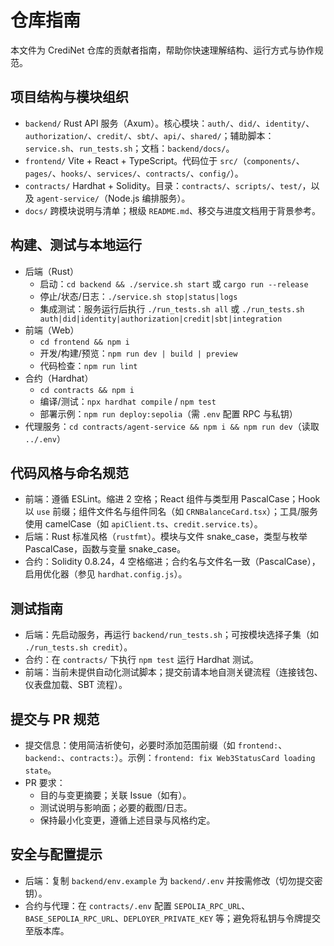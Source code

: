 # 仓库指南

本文件为 CrediNet 仓库的贡献者指南，帮助你快速理解结构、运行方式与协作规范。

## 项目结构与模块组织
- `backend/` Rust API 服务（Axum）。核心模块：`auth/`、`did/`、`identity/`、`authorization/`、`credit/`、`sbt/`、`api/`、`shared/`；辅助脚本：`service.sh`、`run_tests.sh`；文档：`backend/docs/`。
- `frontend/` Vite + React + TypeScript。代码位于 `src/`（`components/`、`pages/`、`hooks/`、`services/`、`contracts/`、`config/`）。
- `contracts/` Hardhat + Solidity。目录：`contracts/`、`scripts/`、`test/`，以及 `agent-service/`（Node.js 编排服务）。
- `docs/` 跨模块说明与清单；根级 `README.md`、移交与进度文档用于背景参考。

## 构建、测试与本地运行
- 后端（Rust）
  - 启动：`cd backend && ./service.sh start` 或 `cargo run --release`
  - 停止/状态/日志：`./service.sh stop|status|logs`
  - 集成测试：服务运行后执行 `./run_tests.sh all` 或 `./run_tests.sh auth|did|identity|authorization|credit|sbt|integration`
- 前端（Web）
  - `cd frontend && npm i`
  - 开发/构建/预览：`npm run dev | build | preview`
  - 代码检查：`npm run lint`
- 合约（Hardhat）
  - `cd contracts && npm i`
  - 编译/测试：`npx hardhat compile` / `npm test`
  - 部署示例：`npm run deploy:sepolia`（需 `.env` 配置 RPC 与私钥）
- 代理服务：`cd contracts/agent-service && npm i && npm run dev`（读取 `../.env`）

## 代码风格与命名规范
- 前端：遵循 ESLint。缩进 2 空格；React 组件与类型用 PascalCase；Hook 以 `use` 前缀；组件文件名与组件同名（如 `CRNBalanceCard.tsx`）；工具/服务使用 camelCase（如 `apiClient.ts`、`credit.service.ts`）。
- 后端：Rust 标准风格（`rustfmt`）。模块与文件 snake_case，类型与枚举 PascalCase，函数与变量 snake_case。
- 合约：Solidity 0.8.24，4 空格缩进；合约名与文件名一致（PascalCase），启用优化器（参见 `hardhat.config.js`）。

## 测试指南
- 后端：先启动服务，再运行 `backend/run_tests.sh`；可按模块选择子集（如 `./run_tests.sh credit`）。
- 合约：在 `contracts/` 下执行 `npm test` 运行 Hardhat 测试。
- 前端：当前未提供自动化测试脚本；提交前请本地自测关键流程（连接钱包、仪表盘加载、SBT 流程）。

## 提交与 PR 规范
- 提交信息：使用简洁祈使句，必要时添加范围前缀（如 `frontend:`、`backend:`、`contracts:`）。示例：`frontend: fix Web3StatusCard loading state`。
- PR 要求：
  - 目的与变更摘要；关联 Issue（如有）。
  - 测试说明与影响面；必要的截图/日志。
  - 保持最小化变更，遵循上述目录与风格约定。

## 安全与配置提示
- 后端：复制 `backend/env.example` 为 `backend/.env` 并按需修改（切勿提交密钥）。
- 合约与代理：在 `contracts/.env` 配置 `SEPOLIA_RPC_URL`、`BASE_SEPOLIA_RPC_URL`、`DEPLOYER_PRIVATE_KEY` 等；避免将私钥与令牌提交至版本库。

